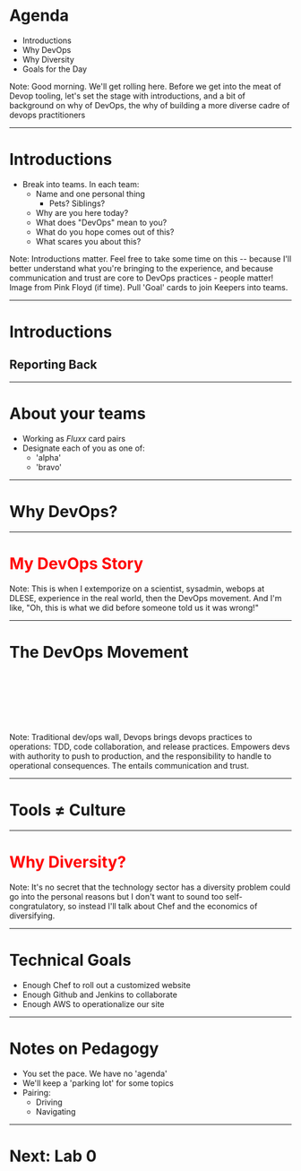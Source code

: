 
# Agenda

* Introductions
* Why DevOps
* Why Diversity
* Goals for the Day

Note: Good morning. We'll get rolling here. Before we get into the meat of Devop tooling, let's set the stage with introductions, and a bit of background on why of DevOps, the why of building a more diverse cadre of devops practitioners


----


# Introductions

- Break into teams. In each team:
  - Name and one personal thing
    - Pets? Siblings?
  - Why are you here today?
  - What does "DevOps" mean to you?
  - What do you hope comes out of this?
  - What scares you about this?

Note: Introductions matter. Feel free to take some time on this -- because I'll better understand what you're bringing to the experience, and because communication and trust are core to DevOps practices - people matter! Image from Pink Floyd (if time). Pull 'Goal' cards to join Keepers into teams.


----

# Introductions

## Reporting Back

----

# About your teams

- Working as _Fluxx_ card pairs
- Designate each of you as one of:
  - 'alpha'
  - 'bravo'

---

# Why DevOps?

----

<!-- .slide: data-background="images/slide1_seismogram.jpg" -->

# <span style="color:red">My DevOps Story</span>

Note: This is when I extemporize on a scientist, sysadmin, webops at DLESE, experience in the real world, then the DevOps movement.  And I'm like, "Oh, this is what we did before someone told us it was wrong!"

----

<!-- .slide: data-background="images/slide1_devops.jpg" -->

# The DevOps Movement

## <br>
## <br>

Note: Traditional dev/ops wall, Devops brings devops practices to operations: TDD, code collaboration, and release practices. Empowers devs with authority to push to production, and the responsibility to handle to operational consequences.  The entails communication and trust.

----

<!-- .slide: data-background="http://i.ytimg.com/vi/dVZ9bPRTiIA/maxresdefault.jpg" -->

# Tools ≠ Culture


----

<!-- .slide: data-background="images/slide1_silicon_valley.jpg" -->

# <span style="color:red">Why Diversity?</span>



Note: It's no secret that the technology sector has a diversity problem
 could go into the personal reasons but I don't want to sound too self-congratulatory, so instead I'll talk about Chef and the economics of diversifying.

---

# Technical Goals

- Enough Chef to roll out a customized website
- Enough Github and Jenkins to collaborate
- Enough AWS to operationalize our site

----

<!-- .slide: data-background="images/slide1_coliseum.jpg" -->

# Notes on Pedagogy

- You set the pace. We have no 'agenda'
- We'll keep a 'parking lot' for some topics
- Pairing:
  - Driving
  - Navigating

----

# Next: Lab 0
